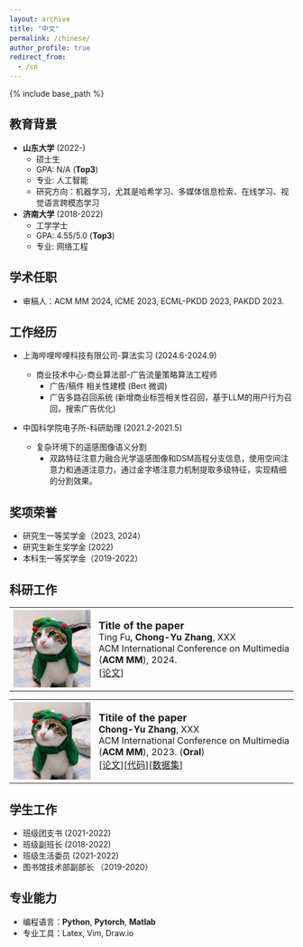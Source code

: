 ```yaml
---
layout: archive
title: "中文"
permalink: /chinese/
author_profile: true
redirect_from:
  - /cn
---
```


{% include base_path %}



教育背景
------
* <strong>山东大学</strong> (2022-)
  * 硕士生
  * GPA: N/A (<strong>Top3</strong>)
  * 专业: 人工智能
  * 研究方向：机器学习，尤其是哈希学习、多媒体信息检索、在线学习、视觉语言跨模态学习
* <strong>济南大学</strong> (2018-2022)
  * 工学学士
  * GPA: 4.55/5.0 (<strong>Top3</strong>)
  * 专业: 网络工程



学术任职
------
* 审稿人：ACM MM 2024, ICME 2023, ECML-PKDD 2023, PAKDD 2023.


工作经历
-----
* 上海哔哩哔哩科技有限公司-算法实习 (2024.6-2024.9)
  * 商业技术中心-商业算法部-广告流量策略算法工程师
    * 广告/稿件 相关性建模 (Bert 微调)
    * 广告多路召回系统 (新增商业标签相关性召回，基于LLM的用户行为召回，搜索广告优化)

* 中国科学院电子所-科研助理 (2021.2-2021.5)
  * 复杂环境下的遥感图像语义分割
    * 双路特征注意力融合光学遥感图像和DSM高程分支信息，使用空间注意力和通道注意力，通过金字塔注意力机制提取多级特征，实现精细的分割效果。


奖项荣誉
------
<!-- * XXX社会奖学金 (2024)-->
* 研究生一等奖学金（2023, 2024）
* 研究生新生奖学金 (2022)
* 本科生一等奖学金（2019-2022）




科研工作
------
<table style="width:100%">
  <tr>
    <th width="30%">
      <img src="../images/miaomiao.png" width="350"/>
    </th>
    <th style="text-align:left" width="70%">
            <span style="font-size:18px">Title of the paper</span><br>
            <span style="font-size:16px"><span style="font-weight:normal">Ting Fu</span>, Chong-Yu Zhang<span style="font-weight:normal">, XXX</span></span><br>
            <span style="font-weight:normal;font-size:16px">ACM International Conference on Multimedia (<strong>ACM MM</strong>), 2024.</span><br>
            <span style="font-weight:normal;font-size:16px">[<a href="#">论文</a>]</span>
    </th>
  </tr> 
</table>


<table style="width:100%">
  <tr>
    <th width="30%">
      <img src="../images/miaomiao.png" width="350"/>
    </th>
    <th style="text-align:left" width="70%">
            <span style="font-size:18px">Titile of the paper</span><br>
            <span style="font-size:16px">Chong-Yu Zhang<span style="font-weight:normal">, XXX</span></span><br>
            <span style="font-weight:normal;font-size:16px">ACM International Conference on Multimedia (<strong>ACM MM</strong>), 2023. (<strong>Oral</strong>)</span><br>
            <span style="font-weight:normal;font-size:16px"> [<a href="#">论文</a>][<a href="#">代码</a>][<a href="#">数据集</a>]</span>
    </th>
  </tr> 
</table>


学生工作
------
* 班级团支书 (2021-2022)
* 班级副班长 (2018-2022)
* 班级生活委员 (2021-2022)
* 图书馆技术部副部长 （2019-2020）


专业能力
------
* 编程语言：**Python**, **Pytorch**, **Matlab**
* 专业工具：Latex, Vim, Draw.io
